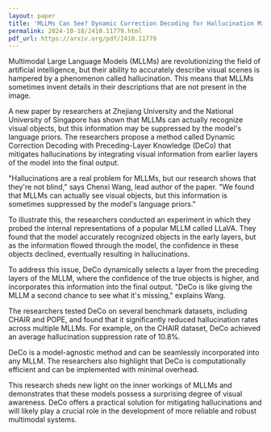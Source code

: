 ```yaml
---
layout: paper
title: 'MLLMs Can See? Dynamic Correction Decoding for Hallucination Mitigation'
permalink: 2024-10-18/2410.11779.html
pdf_url: https://arxiv.org/pdf/2410.11779
---
```


Multimodal Large Language Models (MLLMs) are revolutionizing the field of artificial intelligence, but their ability to accurately describe visual scenes is hampered by a phenomenon called hallucination. This means that MLLMs sometimes invent details in their descriptions that are not present in the image.

A new paper by researchers at Zhejiang University and the National University of Singapore has shown that MLLMs can actually recognize visual objects, but this information may be suppressed by the model's language priors. The researchers propose a method called Dynamic Correction Decoding with Preceding-Layer Knowledge (DeCo) that mitigates hallucinations by integrating visual information from earlier layers of the model into the final output.

"Hallucinations are a real problem for MLLMs, but our research shows that they're not blind," says Chenxi Wang, lead author of the paper. "We found that MLLMs can actually see visual objects, but this information is sometimes suppressed by the model's language priors."

To illustrate this, the researchers conducted an experiment in which they probed the internal representations of a popular MLLM called LLaVA. They found that the model accurately recognized objects in the early layers, but as the information flowed through the model, the confidence in these objects declined, eventually resulting in hallucinations.

To address this issue, DeCo dynamically selects a layer from the preceding layers of the MLLM, where the confidence of the true objects is higher, and incorporates this information into the final output.  "DeCo is like giving the MLLM a second chance to see what it's missing," explains Wang.

The researchers tested DeCo on several benchmark datasets, including CHAIR and POPE, and found that it significantly reduced hallucination rates across multiple MLLMs. For example, on the CHAIR dataset, DeCo achieved an average hallucination suppression rate of 10.8%.

DeCo is a model-agnostic method and can be seamlessly incorporated into any MLLM. The researchers also highlight that DeCo is computationally efficient and can be implemented with minimal overhead. 

This research sheds new light on the inner workings of MLLMs and demonstrates that these models possess a surprising degree of visual awareness. DeCo offers a practical solution for mitigating hallucinations and will likely play a crucial role in the development of more reliable and robust multimodal systems. 
